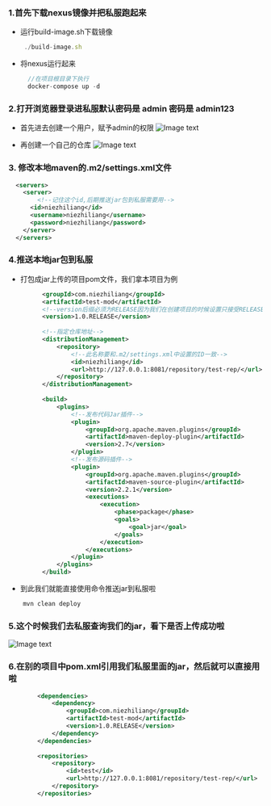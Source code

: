 ### 1.首先下载nexus镜像并把私服跑起来

- 运行build-image.sh下载镜像

    ```js
     ./build-image.sh
    ```

- 将nexus运行起来

    ```js
      //在项目根目录下执行
      docker-compose up -d
    ```

### 2.打开浏览器登录进私服默认密码是 admin 密码是 admin123

- 首先进去创建一个用户，赋予admin的权限
![Image text](https://github.com/niezhiliang/maven-nexus-docker/blob/master/imgs/1.png)
   
- 再创建一个自己的仓库
![Image text](https://github.com/niezhiliang/maven-nexus-docker/blob/master/imgs/2.gif)
   
### 3. 修改本地maven的.m2/settings.xml文件
```xml
  <servers>
    <server>
        <!--记住这个id,后期推送jar包到私服需要用-->
      <id>niezhiliang</id>
      <username>niezhiliang</username>
      <password>niezhiliang</password>
    </server>
  </servers>
```

### 4.推送本地jar包到私服

- 打包成jar上传的项目pom文件，我们拿本项目为例

    ```xml
          <groupId>com.niezhiliang</groupId>
          <artifactId>test-mod</artifactId>
          <!--version后缀必须为RELEASE因为我们在创建项目的时候设置只接受RELEASE-->
          <version>1.0.RELEASE</version>
      
          <!--指定仓库地址-->
          <distributionManagement>
              <repository>
                  <!--此名称要和.m2/settings.xml中设置的ID一致-->
                  <id>niezhiliang</id>
                  <url>http://127.0.0.1:8081/repository/test-rep/</url>
              </repository>
          </distributionManagement>
      
          <build>
              <plugins>
                  <!--发布代码Jar插件-->
                  <plugin>
                      <groupId>org.apache.maven.plugins</groupId>
                      <artifactId>maven-deploy-plugin</artifactId>
                      <version>2.7</version>
                  </plugin>
                  <!--发布源码插件-->
                  <plugin>
                      <groupId>org.apache.maven.plugins</groupId>
                      <artifactId>maven-source-plugin</artifactId>
                      <version>2.2.1</version>
                      <executions>
                          <execution>
                              <phase>package</phase>
                              <goals>
                                  <goal>jar</goal>
                              </goals>
                          </execution>
                      </executions>
                  </plugin>
              </plugins>
          </build>
    ```
    
    
- 到此我们就能直接使用命令推送jar到私服啦

```js
    mvn clean deploy
```

### 5.这个时候我们去私服查询我们的jar，看下是否上传成功啦
![Image text](https://github.com/niezhiliang/maven-nexus-docker/blob/master/imgs/3.png)



### 6.在别的项目中pom.xml引用我们私服里面的jar，然后就可以直接用啦

```xml
        <dependencies>
            <dependency>
                <groupId>com.niezhiliang</groupId>
                <artifactId>test-mod</artifactId>
                <version>1.0.RELEASE</version>
            </dependency>
        </dependencies>
    
        <repositories>
            <repository>
                <id>test</id>
                <url>http://127.0.0.1:8081/repository/test-rep/</url>
            </repository>
        </repositories>
```




